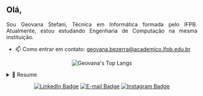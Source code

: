## Olá,

<p align="justify">
  Sou Geovana Stefani, Técnica em Informática formada pelo IFPB. Atualmente, estou estudando Engenharia de Computação na mesma instituição. 
</p>

- 📫 Como entrar em contato: [geovana.bezerra@academico.ifpb.edu.br](mailto:geovana.bezerra@academico.ifpb.edu.br)

<p align="center">
  <img src="https://github-readme-stats.vercel.app/api/top-langs/?username=GeovanaStefani&layout=compact&langs_count=8&hide=Blade,Shell&theme=dark" title="Geovana's Top Langs" alt="Geovana's Top Langs" />
</p>

<details>
  <summary>📃 Resume</summary>
  
  ## 🏫 Educação
  - 📚 **Técnica em Informática** (2018 - 2021)
  | **Instituto Federal da Paraíba** - Campina Grande, Brasil
  - 📚 **Engenharia de Computação** (2021 --)
  | **Instituto Federal da Paraíba** - Campina Grande, Brasil
</details>

<p align="center">
  <a href="https://br.linkedin.com/in/geovana-stefani-55aa0b215"><img src="https://img.shields.io/badge/LinkedIn-0A66C2?style=for-the-badge&logo=LinkedIn&logoColor=white" title="Geovana's LinkedIn" alt="LinkedIn Badge" /></a>
  <a href="mailto:geovana.bezerra@academico.ifpb.edu.br"><img src="https://img.shields.io/badge/Gmail-EA4335?style=for-the-badge&logo=gmail&logoColor=white" title="Geovana's E-mail" alt="E-mail Badge" /></a>
  <a href="https://www.instagram.com/ge_stefani_"><img src="https://img.shields.io/badge/Instagram-E4405F?style=for-the-badge&logo=instagram&logoColor=white" title="Geovana's Instagram" alt="Instagram Badge" /></a>
  
</p>



<!--
**GeovanaStefani/GeovanaStefani** is a ✨ _special_ ✨ repository because its `README.md` (this file) appears on your GitHub profile.

Here are some ideas to get you started:

- 🔭 I’m currently working on ...
- 🌱 I’m currently learning ...
- 👯 I’m looking to collaborate on ...
- 🤔 I’m looking for help with ...
- 💬 Ask me about ...
- 📫 How to reach me: ...
- 😄 Pronouns: ...
- ⚡ Fun fact: ...
-->

